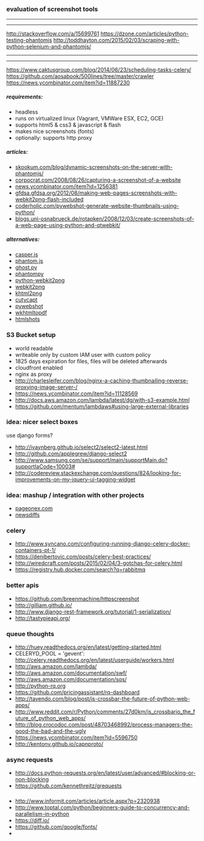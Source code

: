 ### evaluation of screenshot tools

**************
**************
http://stackoverflow.com/a/15699761
https://dzone.com/articles/python-testing-phantomjs
http://toddhayton.com/2015/02/03/scraping-with-python-selenium-and-phantomjs/
**************
**************
https://www.caktusgroup.com/blog/2014/06/23/scheduling-tasks-celery/
https://github.com/aosabook/500lines/tree/master/crawler
https://news.ycombinator.com/item?id=11887230


##### requirements:

* headless
* runs on virtualized linux (Vagrant, VMWare ESX, EC2, GCE)
* supports html5 & css3 & javascript & flash
* makes nice screenshots (fonts)
* optionally: supports http proxy

##### articles:

* [skookum.com/blog/dynamic-screenshots-on-the-server-with-phantomjs/](http://skookum.com/blog/dynamic-screenshots-on-the-server-with-phantomjs/)
* [corpocrat.com/2008/08/26/capturing-a-screenshot-of-a-website](http://corpocrat.com/2008/08/26/capturing-a-screenshot-of-a-website)
* [news.ycombinator.com/item?id=1256381](http://news.ycombinator.com/item?id=1256381)
* [gfdsa.gfdsa.org/2012/08/making-web-pages-screenshots-with-webkit2png-flash-included](http://gfdsa.gfdsa.org/2012/08/making-web-pages-screenshots-with-webkit2png-flash-included)
* [coderholic.com/pywebshot-generate-website-thumbnails-using-python/](http://www.coderholic.com/pywebshot-generate-website-thumbnails-using-python/)
* [blogs.uni-osnabrueck.de/rotapken/2008/12/03/create-screenshots-of-a-web-page-using-python-and-qtwebkit/](http://www.blogs.uni-osnabrueck.de/rotapken/2008/12/03/create-screenshots-of-a-web-page-using-python-and-qtwebkit/)

##### alternatives:

* [casper.js](http://casperjs.org/)
* [phantom.js](http://phantomjs.org/)
* [ghost.py](http://jeanphix.me/Ghost.py/)
* [phantompy](https://github.com/niwibe/phantompy)
* [python-webkit2png](https://github.com/AdamN/python-webkit2png)
* [webkit2png](http://www.paulhammond.org/webkit2png)
* [khtml2png](http://khtml2png.sourceforge.net)
* [cutycapt](http://cutycapt.sourceforge.net)
* [pywebshot](https://github.com/coderholic/PyWebShot)
* [wkhtmltopdf](http://code.google.com/p/wkhtmltopdf/)
* [htmlshots](https://github.com/w3p/htmlshots)

### S3 Bucket setup

* world readable
* writeable only by custom IAM user with custom policy
* 1825 days expiration for files, files will be deleted afterwards
* cloudfront enabled
* nginx as proxy
* http://charlesleifer.com/blog/nginx-a-caching-thumbnailing-reverse-proxying-image-server-/
* https://news.ycombinator.com/item?id=11128569
* http://docs.aws.amazon.com/lambda/latest/dg/with-s3-example.html
* https://github.com/mentum/lambdaws#using-large-external-libraries

### idea: nicer select boxes

use django forms?

* http://ivaynberg.github.io/select2/select2-latest.html
* http://github.com/applegrew/django-select2
* http://www.samsung.com/se/support/main/supportMain.do?supportIaCode=10003#
* http://codereview.stackexchange.com/questions/824/looking-for-improvements-on-my-jquery-ui-tagging-widget

### idea: mashup / integration with other projects

* [pageonex.com](http://pageonex.com/)
* [newsdiffs](https://github.com/ecprice/newsdiffs)

### celery

* http://www.syncano.com/configuring-running-django-celery-docker-containers-pt-1/
* https://denibertovic.com/posts/celery-best-practices/
* http://wiredcraft.com/posts/2015/02/04/3-gotchas-for-celery.html
* https://registry.hub.docker.com/search?q=rabbitmq

### better apis

* https://github.com/breenmachine/httpscreenshot
* http://gilliam.github.io/
* http://www.django-rest-framework.org/tutorial/1-serialization/
* http://tastypieapi.org/

### queue thoughts

* http://huey.readthedocs.org/en/latest/getting-started.html
* CELERYD_POOL = 'gevent': http://celery.readthedocs.org/en/latest/userguide/workers.html
* http://aws.amazon.com/lambda/
* http://aws.amazon.com/documentation/swf/
* http://aws.amazon.com/documentation/sqs/
* http://python-rq.org
* https://github.com/pricingassistant/rq-dashboard
* http://tavendo.com/blog/post/is-crossbar-the-future-of-python-web-apps/
* http://www.reddit.com/r/Python/comments/27d0km/is_crossbario_the_future_of_python_web_apps/
* http://blog.crocodoc.com/post/48703468992/process-managers-the-good-the-bad-and-the-ugly
* https://news.ycombinator.com/item?id=5596750
* http://kentonv.github.io/capnproto/

### async requests

* http://docs.python-requests.org/en/latest/user/advanced/#blocking-or-non-blocking
* https://github.com/kennethreitz/grequests

###

* http://www.informit.com/articles/article.aspx?p=2320938
* http://www.toptal.com/python/beginners-guide-to-concurrency-and-parallelism-in-python
* https://diff.io/
* https://github.com/google/fonts/
* 
